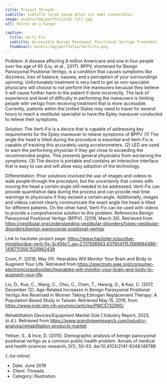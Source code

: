 ```yaml
---
title: Project Threads
subtitle: subtitle lorem ipsum dolor sit amet consectetur.
image: assets/img/portfolio/01-full.jpg
alt: Shirts on a hanger

caption:
  title: Verti-Fix
  subtitle: Accessible Benign Paroxymal Positional Vertigo Treatment
  thumbnail: assets/img/portfolio/vertifix.png
---
```

Problem: A disease affecting 8 million Americans and one in four people over the age of 65 (Liu, et al., 2017). BPPV, shortened for Benign Paroxysmal Positional Vertigo, is a condition that causes symptoms like dizziness, loss of balance, nausea, and a perception of your surroundings spinning. Unfortunately treatment is very hard to get as non-specialist physicians will choose to not perform the maneuvers because they believe it will cause further harm to the patient if done incorrectly. The lack of experience and level of difficulty in performing the maneuvers is limiting people with vertigo from receiving treatment that is more accessible. Currently, patients within the United States may need to travel for several hours to reach a vestibular specialist to have the Epley maneuver conducted to relieve their symptoms.

Solution: The Verti-Fix is a device that is capable of addressing key requirements for the Epley maneuver to relieve symptoms of BPPV. (1) The angle the head is tilted during the procedure is essential and Verti-Fix is capable of tracking this accurately using accelorometers. (2) LED are used to warn the performing physician if they get close to exceeding the recommended angles. This prevents general physicians from worsening the symptoms. (3) The device is portable and contains an interactive interface that is easy to use and will allow easy adoption of the technology.

Differentiation: Prior solutions involved the use of images and videos to walk people through the procedure, but the uncertainty that comes with moving the head a certain angle still needed to be addressed. Verti-Fix can provide quantitative data during the process and can provide real time warnings to physicians if they exceed a certain angle. Additionally, images and videos cannot clearly communicate the exact angle the head is tilted for different patients. On the other hand, Verti-Fix can be used with videos to provide a comprehensive solution to this problem.
References
Benign Paroxysmal Positional Vertigo (BPPV). (2019, March 26). Retrieved from https://vestibular.org/understanding-vestibular-disorders/types-vestibular-disorders/benign-paroxysmal-positional-vertigo

Link to hackster project page: https://www.hackster.io/purdue-mind/purdue-verti-fix-3c456c?_ga=2.117306563.437654115.1569684486-1416711356.1529962439

Crum, P. (2019, May 01). Hearables Will Monitor Your Brain and Body to Augment Your Life. Retrieved from https://spectrum.ieee.org/consumer-electronics/audiovideo/hearables-will-monitor-your-brain-and-body-to-augment-your-life

Liu, D., Kuo, C., Wang, C., Chiu, C., Chen, T., Hwang, D., & Kao, C. (2017, December 12). Age-Related Increases in Benign Paroxysmal Positional Vertigo Are Reversed in Women Taking Estrogen Replacement Therapy: A Population-Based Study in Taiwan. Retrieved May 15, 2019, from https://www.ncbi.nlm.nih.gov/pmc/articles/PMC5732995/

Rehabilitation Devices/Equipment Market Size | Industry Report, 2025. (n.d.). Retrieved from https://www.grandviewresearch.com/industry-analysis/rehabilitation-products-market

Yetiser, S., & Ince, D. (2015). Demographic analysis of benign paroxysmal positional vertigo as a common public health problem. Annals of medical and health sciences research, 5(1), 50–53. doi:10.4103/2141-9248.149788


{:.list-inline}
- Date: June 2019
- Client: Threads
- Category: Illustration

